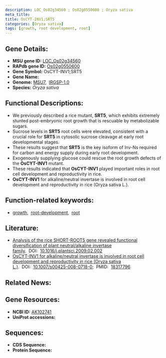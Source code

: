```yaml
---
description: LOC_Os02g34560 ; Os02g0550600 ; Oryza sativa
meta_title:
title: OsCYT-INV1;SRT5
categories: [Oryza sativa]
tags: [growth, root development, root]
---
```


## Gene Details:
- **MSU gene ID:** [LOC_Os02g34560](http://rice.uga.edu/cgi-bin/ORF_infopage.cgi?orf=LOC_Os02g34560)  
- **RAPdb gene ID:** [Os02g0550600](https://rapdb.dna.affrc.go.jp/locus/?name=Os02g0550600)  
- **Gene Symbol:** OsCYT-INV1;SRT5
- **Gene Name:**
- **Genome:**  [MSU7](http://rice.uga.edu/),&nbsp;&nbsp;[IRGSP-1.0](https://rapdb.dna.affrc.go.jp/download/irgsp1.html)
- **Species:** *Oryza sativa*

## Functional Descriptions:
   - We previously described a rice mutant, **SRT5**, which exhibits extremely stunted post-embryonic root growth that is rescuable by metabolizable sugars.
   - Sucrose levels in **SRT5** root cells were elevated, consistent with a crucial role for **SRT5** in cytosolic sucrose cleavage at early root developmental stages.
   - These results suggest that **SRT5** is the key isoform of Inv-Ns required for carbon and energy supply during early root development.
   - Exogenously supplying glucose could rescue the root growth defects of the **OsCYT-INV1** mutant.
   - These results indicated that **OsCYT-INV1** played important roles in root cell development and reproductivity in rice.
   - **OsCYT-INV1** for alkaline/neutral invertase is involved in root cell development and reproductivity in rice (Oryza sativa L.).

## Function-related keywords:
   - [growth](/tags/growth/),&nbsp;&nbsp;[root-development](/tags/root-development/),&nbsp;&nbsp;[root](/tags/root/)

## Literature:
   - [Analysis of the rice SHORT-ROOT5 gene revealed functional diversification of plant neutral/alkaline invertase family](https://www.doi.org/10.1016/j.plantsci.2009.02.002).&nbsp;&nbsp;DOI:&nbsp;&nbsp;[10.1016/j.plantsci.2009.02.002](https://www.doi.org/10.1016/j.plantsci.2009.02.002)
   - [OsCYT-INV1 for alkaline/neutral invertase is involved in root cell development and reproductivity in rice (Oryza sativa L.)](https://www.doi.org/10.1007/s00425-008-0718-0).&nbsp;&nbsp;DOI:&nbsp;&nbsp;[10.1007/s00425-008-0718-0](https://www.doi.org/10.1007/s00425-008-0718-0);&nbsp;&nbsp;PMID:&nbsp;&nbsp;[18317796](https://pubmed.ncbi.nlm.nih.gov/18317796/)

## Related News:

## Gene Resources:
- **NCBI ID:**  [AK102741](http://www.ncbi.nlm.nih.gov/nuccore/AK102741)
- **UniProt accessions:** [](https://www.uniprot.org/uniprotkb//entry)

## Sequences:
- **CDS Sequence:**
- **Protein Sequence:**
